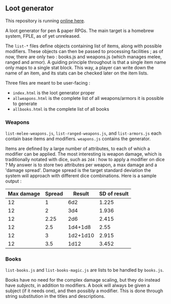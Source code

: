 ## Loot generator

This repository is running [online here](http://fple.richeli.eu/loot).

A loot generator for pen & paper RPGs. The main target is a homebrew system, FPLE, as of yet unreleased.

The `list-*` files define objects containing list of items, along with possible modifiers. These objects can then be passed to processing facilities ; as of now, there are only two : books.js and weapons.js (which manages melee, ranged and armor). A guiding principle throughout is that a single item name only maps to a single stat block. This way, a player can write down the name of an item, and its stats can be checked later on the item lists.

Three files are meant to be user-facing :
 - `index.html` is the loot generator proper
 - `allweapons.html` is the complete list of all weapons/armors it is possible to generate
 - `allbooks.html` is the complete list of all books


### Weapons

`list-melee-weapons.js`, `list-ranged-weapons.js`, and `list-armors.js` each contain base items and modifiers. `weapons.js` contains the generator.

Items are defined by a large number of attributes, to each of which a modifier can be applied. The most interesting is weapon damage, which is traditionally notated with dice, such as `2d4` : how to apply a modifier on dice ? My answer is to store two attributes per weapon, a max damage and a 'damage spread'. Damage spread is the target standard deviation the system will approach with different dice combinations. Here is a sample output :

| Max damage | Spread | Result |SD of result|
|------------|--------|--------|------------|
|     12     |   1    |   6d2  | 1.225      |
|     12     |   2    |   3d4  | 1.936      |
|     12     |   2.25 |   2d6  | 2.415      |
|     12     |   2.5  |1d4+1d8 | 2.55       |
|     12     |   3    |1d2+1d10| 2.915      |
|     12     |   3.5  |  1d12  | 3.452      |


### Books

`list-books.js` and `list-books-magic.js` are lists to be handled by `books.js`.

Books have no need for the complex damage scaling, but they do instead have *subjects*, in addition to modifiers. A book will always be given a subject (if it needs one), and then possibly a modifier. This is done through string substitution in the titles and descriptions.